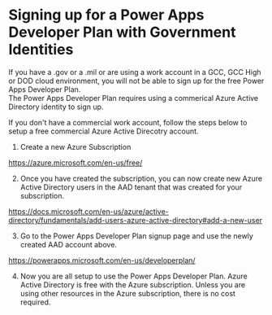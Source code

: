 # Signing up for a Power Apps Developer Plan with Government Identities
If you have a .gov or a .mil or are using a work account in a GCC, GCC High or DOD cloud environment, you will not be able to sign up for the free Power Apps Developer Plan.  
The Power Apps Developer Plan requires using a commerical Azure Active Directory identity to sign up.

If you don't have a commercial work account, follow the steps below to setup a free commercial Azure Active Direcotry account.

1. Create a new Azure Subscription

https://azure.microsoft.com/en-us/free/

2. Once you have created the subscription, you can now create new Azure Active Directory users in the AAD tenant that was created for your subscription.

https://docs.microsoft.com/en-us/azure/active-directory/fundamentals/add-users-azure-active-directory#add-a-new-user

3. Go to the Power Apps Developer Plan signup page and use the newly created AAD account above.

https://powerapps.microsoft.com/en-us/developerplan/

4. Now you are all setup to use the Power Apps Developer Plan.  Azure Active Directory is free with the Azure subscription.  Unless you are using other resources in the Azure subscription, there is no cost required.